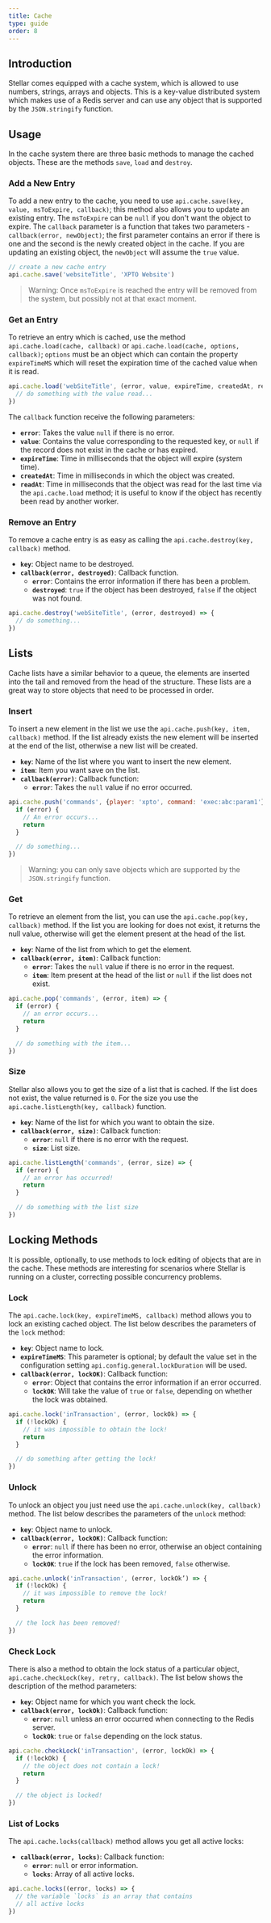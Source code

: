 ```yaml
---
title: Cache
type: guide
order: 8
---
```


## Introduction

Stellar comes equipped with a cache system, which is allowed to use numbers, strings, arrays and objects. This is a key-value distributed system which makes use of a Redis server and can use any object that is supported by the `JSON.stringify` function.

## Usage

In the cache system there are three basic methods to manage the cached objects. These are the methods `save`, `load` and `destroy`.

### Add a New Entry

To add a new entry to the cache, you need to use `api.cache.save(key, value, msToExpire, callback)`; this method also allows you to update an existing entry. The `msToExpire` can be `null` if you don't want the object to expire. The `callback` parameter is a function that takes two parameters - `callback(error, newObject)`; the first parameter contains an error if there is one and the second is the newly created object in the cache. If you are updating an existing object, the `newObject` will assume the `true` value.

```js
// create a new cache entry
api.cache.save('websiteTitle', 'XPTO Website')
```

> Warning: Once `msToExpire` is reached the entry will be removed from the system, but possibly not at that exact moment.

### Get an Entry

To retrieve an entry which is cached, use the method `api.cache.load(cache, callback)` or `api.cache.load(cache, options, callback)`; `options` must be an object which can contain the property `expireTimeMS` which will reset the expiration time of the cached value when it is read.

```js
api.cache.load('webSiteTitle', (error, value, expireTime, createdAt, readAt) => {
  // do something with the value read...
})
```

The `callback` function receive the following parameters:

- **`error`**: Takes the value `null` if there is no error.
- **`value`**: Contains the value corresponding to the requested key, or `null` if the record does not exist in the cache or has expired.
- **`expireTime`**: Time in milliseconds that the object will expire (system time).
- **`createdAt`**: Time in milliseconds in which the object was created.
- **`readAt`**: Time in milliseconds that the object was read for the last time via the `api.cache.load` method; it is useful to know if the object has recently been read by another worker.

### Remove an Entry

To remove a cache entry is as easy as calling the `api.cache.destroy(key, callback)` method.

- **`key`**: Object name to be destroyed.
- **`callback(error, destroyed)`**: Callback function.
  - **`error`**: Contains the error information if there has been a problem.
  - **`destroyed`**: `true` if the object has been destroyed, `false` if the object was not found.


```js
api.cache.destroy('webSiteTitle', (error, destroyed) => {
  // do something...
})
```

## Lists

Cache lists have a similar behavior to a queue, the elements are inserted into the tail and removed from the head of the structure. These lists are a great way to store objects that need to be processed in order.

### Insert

To insert a new element in the list we use the `api.cache.push(key, item, callback)` method. If the list already exists the new element will be inserted at the end of the list, otherwise a new list will be created.

- **`key`**: Name of the list where you want to insert the new element.
- **`item`**: Item you want save on the list.
- **`callback(error)`**: Callback function:
  - **`error`**: Takes the `null` value if no error occurred.

```js
api.cache.push('commands', {player: 'xpto', command: 'exec:abc:param1'}, error => {
  if (error) {
    // An error occurs...
    return
  }

  // do something...
})
```
> Warning: you can only save objects which are supported by the `JSON.stringify` function.

### Get

To retrieve an element from the list, you can use the `api.cache.pop(key, callback)` method. If the list you are looking for does not exist, it returns the null value, otherwise will get the element present at the head of the list.

- **`key`**: Name of the list from which to get the element.
- **`callback(error, item)`**: Callback function:
  - **`error`**: Takes the `null` value if there is no error in the request.
  - **`item`**: Item present at the head of the list or `null` if the list does not exist.

```js
api.cache.pop('commands', (error, item) => {
  if (error) {
    // an error occurs...
    return
  }

  // do something with the item...
})
```

### Size

Stellar also allows you to get the size of a list that is cached. If the list does not exist, the value returned is `0`. For the size you use the `api.cache.listLength(key, callback)` function.

- **`key`**: Name of the list for which you want to obtain the size.
- **`callback(error, size)`**: Callback function:
  - **`error`**: `null` if there is no error with the request.
  - **`size`**: List size.

```js
api.cache.listLength('commands', (error, size) => {
  if (error) {
    // an error has occurred!
    return
  }

  // do something with the list size
})
```

## Locking Methods

It is possible, optionally, to use methods to lock editing of objects that are in the cache. These methods are interesting for scenarios where Stellar is running on a cluster, correcting possible concurrency problems.

### Lock

The `api.cache.lock(key, expireTimeMS, callback)` method allows you to lock an existing cached object. The list below describes the parameters of the `lock` method:

- **`key`**: Object name to lock.
- **`expireTimeMS`**: This parameter is optional; by default the value set in the configuration setting `api.config.general.lockDuration` will be used.
- **`callback(error, lockOK)`**: Callback function:
  - **`error`**: Object that contains the error information if an error occurred.
  - **`lockOK`**: Will take the value of `true` or `false`, depending on whether the lock was obtained.

```js
api.cache.lock('inTransaction', (error, lockOk) => {
  if (!lockOk) {
    // it was impossible to obtain the lock!
    return
  }

  // do something after getting the lock!
})
```

### Unlock

To unlock an object you just need use the `api.cache.unlock(key, callback)` method. The list below describes the parameters of the `unlock` method:

* **`key`**: Object name to unlock.
* **`callback(error, lockOK)`**: Callback function:
  * **`error`**: `null` if there has been no error, otherwise an object containing the error information.
  * **`lockOK`**: `true` if the lock has been removed, `false` otherwise.

```js
api.cache.unlock('inTransaction', (error, lockOk’) => {
  if (!lockOk) {
    // it was impossible to remove the lock!
    return
  }

  // the lock has been removed!
})
```

### Check Lock

There is also a method to obtain the lock status of a particular object, `api.cache.checkLock(key, retry, callback)`. The list below shows the description of the method parameters:

* **`key`**: Object name for which you want check the lock.
* **`callback(error, lockOk)`**: Callback function:
  * **`error`**: `null` unless an error occurred when connecting to the Redis server.
  * **`lockOk`**: `true` or `false` depending on the lock status.

```js
api.cache.checkLock('inTransaction', (error, lockOk) => {
  if (!lockOk) {
    // the object does not contain a lock!
    return
  }

  // the object is locked!
})
```

### List of Locks

The `api.cache.locks(callback)` method allows you get all active locks:

* **`callback(error, locks)`**: Callback function:
  * **`error`**: `null` or error information.
  * **`locks`**: Array of all active locks.

```js
api.cache.locks((error, locks) => {
  // the variable `locks` is an array that contains
  // all active locks
})
```
